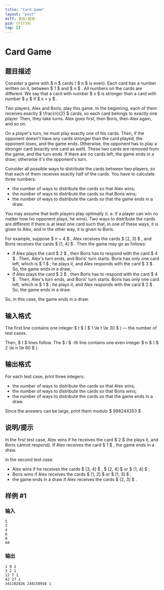 ```yaml
---
title: "Card Game"
layout: "post"
diff: 普及/提高-
pid: CF1739C
tag: []
---
```


# Card Game

## 题目描述

Consider a game with $ n $ cards ( $ n $ is even). Each card has a number written on it, between $ 1 $ and $ n $ . All numbers on the cards are different. We say that a card with number $ x $ is stronger than a card with number $ y $ if $ x > y $ .

Two players, Alex and Boris, play this game. In the beginning, each of them receives exactly $ \frac{n}{2} $ cards, so each card belongs to exactly one player. Then, they take turns. Alex goes first, then Boris, then Alex again, and so on.

On a player's turn, he must play exactly one of his cards. Then, if the opponent doesn't have any cards stronger than the card played, the opponent loses, and the game ends. Otherwise, the opponent has to play a stronger card (exactly one card as well). These two cards are removed from the game, and the turn ends. If there are no cards left, the game ends in a draw; otherwise it's the opponent's turn.

Consider all possible ways to distribute the cards between two players, so that each of them receives exactly half of the cards. You have to calculate three numbers:

- the number of ways to distribute the cards so that Alex wins;
- the number of ways to distribute the cards so that Boris wins;
- the number of ways to distribute the cards so that the game ends in a draw.

You may assume that both players play optimally (i. e. if a player can win no matter how his opponent plays, he wins). Two ways to distribute the cards are different if there is at least one card such that, in one of these ways, it is given to Alex, and in the other way, it is given to Boris.

For example, suppose $ n = 4 $ , Alex receives the cards $ [2, 3] $ , and Boris receives the cards $ [1, 4] $ . Then the game may go as follows:

- if Alex plays the card $ 2 $ , then Boris has to respond with the card $ 4 $ . Then, Alex's turn ends, and Boris' turn starts. Boris has only one card left, which is $ 1 $ ; he plays it, and Alex responds with the card $ 3 $ . So, the game ends in a draw;
- if Alex plays the card $ 3 $ , then Boris has to respond with the card $ 4 $ . Then, Alex's turn ends, and Boris' turn starts. Boris has only one card left, which is $ 1 $ ; he plays it, and Alex responds with the card $ 2 $ . So, the game ends in a draw.

So, in this case, the game ends in a draw.

## 输入格式

The first line contains one integer $ t $ ( $ 1 \le t \le 30 $ ) — the number of test cases.

Then, $ t $ lines follow. The $ i $ -th line contains one even integer $ n $ ( $ 2 \le n \le 60 $ ).

## 输出格式

For each test case, print three integers:

- the number of ways to distribute the cards so that Alex wins;
- the number of ways to distribute the cards so that Boris wins;
- the number of ways to distribute the cards so that the game ends in a draw.

Since the answers can be large, print them modulo $ 998244353 $ .

## 说明/提示

In the first test case, Alex wins if he receives the card $ 2 $ (he plays it, and Boris cannot respond). If Alex receives the card $ 1 $ , the game ends in a draw.

In the second test case:

- Alex wins if he receives the cards $ [3, 4] $ , $ [2, 4] $ or $ [1, 4] $ ;
- Boris wins if Alex receives the cards $ [1, 2] $ or $ [1, 3] $ ;
- the game ends in a draw if Alex receives the cards $ [2, 3] $ .

## 样例 #1

### 输入

```
5
2
4
6
8
60
```

### 输出

```
1 0 1
3 2 1
12 7 1
42 27 1
341102826 248150916 1
```

